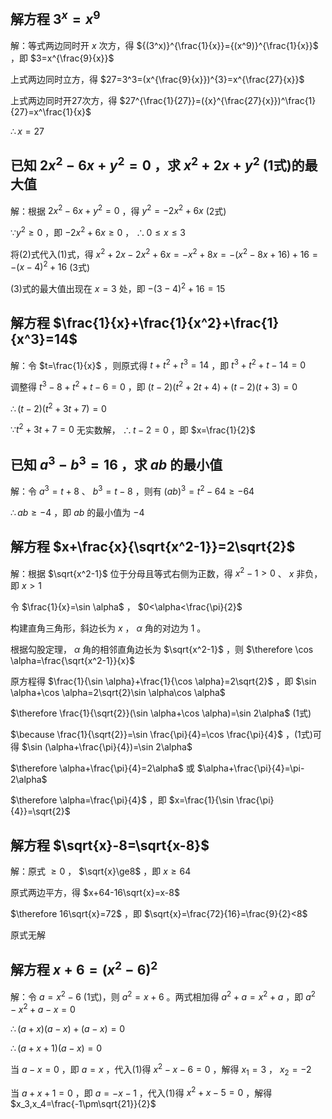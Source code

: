 ## 解方程 $3^x = x^9$
解：等式两边同时开 $x$ 次方，得 ${(3^x)}^{\frac{1}{x}}={(x^9)}^{\frac{1}{x}}$ ，即 $3=x^{\frac{9}{x}}$

上式两边同时立方，得 $27=3^3=(x^{\frac{9}{x}})^{3}=x^{\frac{27}{x}}$

上式两边同时开27次方，得 $27^{\frac{1}{27}}=({x}^{\frac{27}{x}})^\frac{1}{27}=x^\frac{1}{x}$

$\therefore x=27$

## 已知 $2x^2-6x+y^2=0$ ，求 $x^2+2x+y^2$ (1式)的最大值
解：根据 $2x^2-6x+y^2=0$ ，得 $y^2=-2x^2+6x$ (2式)

$\because y^2\ge0$ ，即 $-2x^2+6x\ge0$ ， $\therefore 0\le x\le3$

将(2)式代入(1)式，得 $x^2+2x-2x^2+6x=-x^2+8x=-(x^2-8x+16)+16=-(x-4)^2+16$ (3式)

(3)式的最大值出现在 $x=3$ 处，即 $-(3-4)^2+16=15$

## 解方程 $\frac{1}{x}+\frac{1}{x^2}+\frac{1}{x^3}=14$
解：令 $t=\frac{1}{x}$ ，则原式得 $t+t^2+t^3=14$ ，即 $t^3+t^2+t-14=0$

调整得 $t^3-8+t^2+t-6=0$ ，即 $(t-2)(t^2+2t+4)+(t-2)(t+3)=0$

$\therefore (t-2)(t^2+3t+7)=0$

$\because t^2+3t+7=0$ 无实数解， $\therefore t-2=0$ ，即 $x=\frac{1}{2}$

## 已知 $a^3-b^3=16$ ，求 $ab$ 的最小值
解：令 $a^3=t+8$ 、 $b^3=t-8$ ，则有 $(ab)^3=t^2-64\ge-64$

$\therefore ab\ge-4$ ，即 $ab$ 的最小值为 $-4$

## 解方程 $x+\frac{x}{\sqrt{x^2-1}}=2\sqrt{2}$
解：根据 $\sqrt{x^2-1}$ 位于分母且等式右侧为正数，得 $x^2-1>0$ 、 $x$ 非负，即 $x>1$

令 $\frac{1}{x}=\sin \alpha$ ， $0<\alpha<\frac{\pi}{2}$

构建直角三角形，斜边长为 $x$ ， $\alpha$ 角的对边为 $1$ 。

根据勾股定理， $\alpha$ 角的相邻直角边长为 $\sqrt{x^2-1}$ ，则 $\therefore \cos \alpha=\frac{\sqrt{x^2-1}}{x}$

原方程得 $\frac{1}{\sin \alpha}+\frac{1}{\cos \alpha}=2\sqrt{2}$ ，即 $\sin \alpha+\cos \alpha=2\sqrt{2}\sin \alpha\cos \alpha$

$\therefore \frac{1}{\sqrt{2}}(\sin \alpha+\cos \alpha)=\sin 2\alpha$  (1式)

$\because \frac{1}{\sqrt{2}}=\sin \frac{\pi}{4}=\cos \frac{\pi}{4}$ ，(1式)可得 $\sin (\alpha+\frac{\pi}{4})=\sin 2\alpha$

$\therefore \alpha+\frac{\pi}{4}=2\alpha$ 或 $\alpha+\frac{\pi}{4}=\pi-2\alpha$

$\therefore \alpha=\frac{\pi}{4}$ ，即  $x=\frac{1}{\sin \frac{\pi}{4}}=\sqrt{2}$

## 解方程 $\sqrt{x}-8=\sqrt{x-8}$
解：原式 $\ge0$ ， $\sqrt{x}\ge8$ ，即 $x\ge64$

原式两边平方，得 $x+64-16\sqrt{x}=x-8$

$\therefore 16\sqrt{x}=72$ ，即 $\sqrt{x}=\frac{72}{16}=\frac{9}{2}<8$

原式无解

## 解方程 $x+6=(x^2-6)^2$
解：令 $a=x^2-6$ (1式)，则 $a^2=x+6$ 。两式相加得 $a^2+a=x^2+a$ ，即 $a^2-x^2+a-x=0$

$\therefore (a+x)(a-x)+(a-x)=0$

$\therefore (a+x+1)(a-x)=0$

当 $a-x=0$ ，即 $a=x$ ，代入(1)得 $x^2-x-6=0$ ，解得 $x_1=3$ ， $x_2=-2$

当 $a+x+1=0$ ，即 $a=-x-1$ ，代入(1)得 $x^2+x-5=0$ ，解得 $x_3,x_4=\frac{-1\pm\sqrt{21}}{2}$

## 
